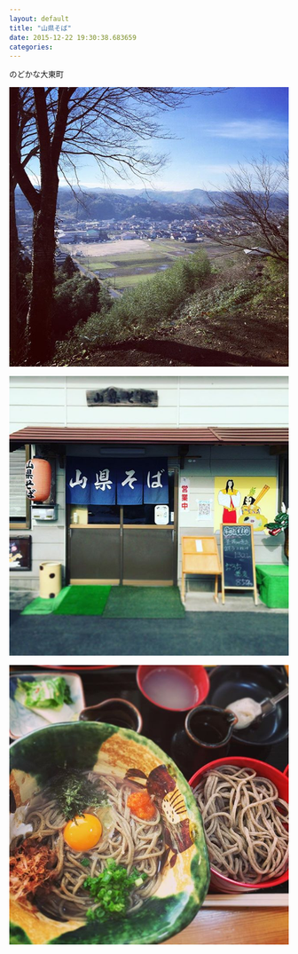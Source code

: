 ```yaml
---
layout: default
title: "山県そば"
date: 2015-12-22 19:30:38.683659
categories: 
---
```


のどかな大東町

![のどかな大東町](/assets/images/201512/12317478_148804132153307_1903828496_n.jpg)

![](/assets/images/201512/12353187_543472032487592_322920921_n.jpg)

![](/assets/images/201512/12353289_991995110823411_591564948_n.jpg)


